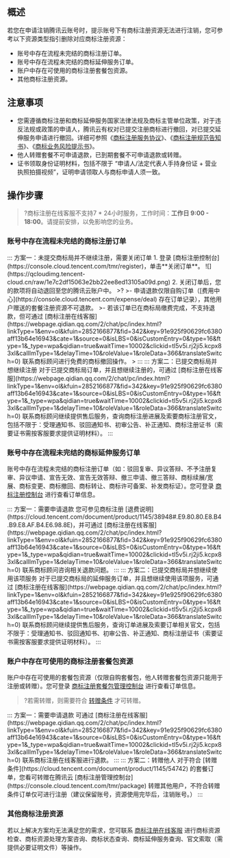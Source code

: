 ## 概述
若您在申请注销腾讯云账号时，提示账号下有商标注册资源无法进行注销，您可参考以下资源类型指引删除对应商标注册资源：
- 账号中存在流程未完结的商标注册订单。
- 账号中存在流程未完结的商标延伸服务订单。
- 账户中存在可使用的商标注册套餐包资源。
- 其他商标注册资源。

## 注意事项
- 您需遵循商标注册和商标延伸服务国家法律法规及商标主管单位政策，对于违反法规或政策的申请人，腾讯云有权对已提交注册商标进行撤回，对已提交延伸服务申请进行撤回。详细可参照《[商标注册服务协议](https://cloud.tencent.com/document/product/1145/38954)》、《[商标注册规范告知书](https://cloud.tencent.com/document/product/1145/65775)》、《[商标业务风险提示书](https://cloud.tencent.com/document/product/1145/68372)》。
- 他人转赠套餐不可申请退款，已到期套餐不可申请退款或转赠。
- 证书领取身份证明材料，包括不限于 “申请人/法定代表人手持身份证 + 营业执照拍摄视频”，证明申请领取人与商标申请人须一致。

## 操作步骤
>?商标注册在线客服不支持7 * 24小时服务，工作时间：**工作日 9:00 - 18:00**。请提前安排，以免影响您的业务。
>

### 账号中存在流程未完结的商标注册订单


<dx-tabs>
::: 方案一：未提交商标局并不继续注册，需要关闭订单
1. 登录 [商标注册控制台](https://console.cloud.tencent.com/tmr/register)，单击**关闭订单**。
![](https://qcloudimg.tencent-cloud.cn/raw/1e7c2df15063e2bb22ee8ed13105a09d.png)
2. 关闭订单后，您的款项将自动退回至您的腾讯云账户中。
>?
>- 申请退款仅限自购订单（[费用中心](https://console.cloud.tencent.com/expense/deal) 存在订单记录），其他用户赠送的套餐注册资源不可退款。
>- 若该订单已在商标局缴费完成，不支持退款，但可通过 [商标注册在线客服](https://webpage.qidian.qq.com/2/chat/pc/index.html?linkType=1&env=ol&kfuin=2852166877&fid=342&key=91e925f90629fc6380aff13b64e16943&cate=1&source=0&isLBS=0&isCustomEntry=0&type=16&ftype=1&_type=wpa&qidian=true&waitTime=10002&clickid=tl5v5i.rj2ji5.kcpx83xl&callImType=1&delayTime=10&roleValue=1&roleData=366&translateSwitch=0) 联系商标顾问进行免费的商标撤回操作。
>
:::
::: 方案二：已提交商标局并想继续注册
对于已提交商标局订单，并且想继续注册的，可通过 [商标注册在线客服](https://webpage.qidian.qq.com/2/chat/pc/index.html?linkType=1&env=ol&kfuin=2852166877&fid=342&key=91e925f90629fc6380aff13b64e16943&cate=1&source=0&isLBS=0&isCustomEntry=0&type=16&ftype=1&_type=wpa&qidian=true&waitTime=10002&clickid=tl5v5i.rj2ji5.kcpx83xl&callImType=1&delayTime=10&roleValue=1&roleData=366&translateSwitch=0) 联系商标顾问继续提供售后服务，查询商标注册进展及索要商标注册官文，包括不限于：受理通知书、驳回通知书、初审公告、补正通知、商标注册证书（索要证书需按客服要求提供证明材料）。
:::
</dx-tabs>

### 账号中存在流程未完结的商标延伸服务订单
 账号中存在流程未完结的商标注册订单（如：驳回复审、异议答辩、不予注册复审、异议申请、宣告无效、宣告无效答辩、撤三申请、撤三答辩、商标续展/宽展、商标变更、商标撤回、商标转让、商标许可备案、补发商标证）。您可登录 [商标注册控制台](https://console.cloud.tencent.com/tmr) 进行查看订单信息。
 
 
<dx-tabs>
::: 方案一：需要申请退款
您可参见商标注册 [退费说明](https://cloud.tencent.com/document/product/1145/38948#.E9.80.80.E8.B4.B9.E8.AF.B4.E6.98.8E)，并可通过 [商标注册在线客服](https://webpage.qidian.qq.com/2/chat/pc/index.html?linkType=1&env=ol&kfuin=2852166877&fid=342&key=91e925f90629fc6380aff13b64e16943&cate=1&source=0&isLBS=0&isCustomEntry=0&type=16&ftype=1&_type=wpa&qidian=true&waitTime=10002&clickid=tl5v5i.rj2ji5.kcpx83xl&callImType=1&delayTime=10&roleValue=1&roleData=366&translateSwitch=0) 联系商标顾问咨询相关退款问题。
:::
::: 方案二：已提交商标局并想继续使用该项服务
对于已提交商标局的延伸服务订单，并且想继续使用该项服务，可通过 [商标注册在线客服](https://webpage.qidian.qq.com/2/chat/pc/index.html?linkType=1&env=ol&kfuin=2852166877&fid=342&key=91e925f90629fc6380aff13b64e16943&cate=1&source=0&isLBS=0&isCustomEntry=0&type=16&ftype=1&_type=wpa&qidian=true&waitTime=10002&clickid=tl5v5i.rj2ji5.kcpx83xl&callImType=1&delayTime=10&roleValue=1&roleData=366&translateSwitch=0) 联系商标顾问继续提供售后服务，查询订单进展及索要订单相关官文，包括不限于：受理通知书、驳回通知书、初审公告、补正通知、商标注册证书（索要证书需按客服要求提供证明材料）。
:::
</dx-tabs>



### 账户中存在可使用的商标注册套餐包资源
账户中存在可使用的套餐包资源（仅限自购套餐包，他人转赠套餐包资源只能用于注册或转赠）。您可登录 [商标注册套餐包管理控制台](https://console.cloud.tencent.com/tmr/package) 进行查看订单信息。
>?若需转赠，则需要符合 [转赠条件](https://cloud.tencent.com/document/product/1145/54742) 才可转赠。
>

<dx-tabs>
::: 方案一：需要申请退款
可通过 [商标注册在线客服](https://webpage.qidian.qq.com/2/chat/pc/index.html?linkType=1&env=ol&kfuin=2852166877&fid=342&key=91e925f90629fc6380aff13b64e16943&cate=1&source=0&isLBS=0&isCustomEntry=0&type=16&ftype=1&_type=wpa&qidian=true&waitTime=10002&clickid=tl5v5i.rj2ji5.kcpx83xl&callImType=1&delayTime=10&roleValue=1&roleData=366&translateSwitch=0) 联系商标注册在线客服进行退款。
:::
::: 方案二：转赠他人
对于符合 [转赠条件](https://cloud.tencent.com/document/product/1145/54742) 的套餐订单，您看可转赠在腾讯云 [商标注册管理控制台](https://console.cloud.tencent.com/tmr/package) 转赠其他用户，不符合转赠条件订单仅可进行注册（建议保留账号，资源使用完毕后，注销账号。）
:::
</dx-tabs>


### 其他商标注册资源
若以上解决方案均无法满足您的需求，您可联系 [商标注册在线客服](https://webpage.qidian.qq.com/2/chat/pc/index.html?linkType=1&env=ol&kfuin=2852166877&fid=342&key=91e925f90629fc6380aff13b64e16943&cate=1&source=0&isLBS=0&isCustomEntry=0&type=16&ftype=1&_type=wpa&qidian=true&waitTime=10002&clickid=tl5v5i.rj2ji5.kcpx83xl&callImType=1&delayTime=10&roleValue=1&roleData=366&translateSwitch=0) 进行商标资源检查、商标资源处理方案咨询、商标状态查询、商标延伸服务查询、官文索取（需提供必要证明文件）等操作。






 
 
